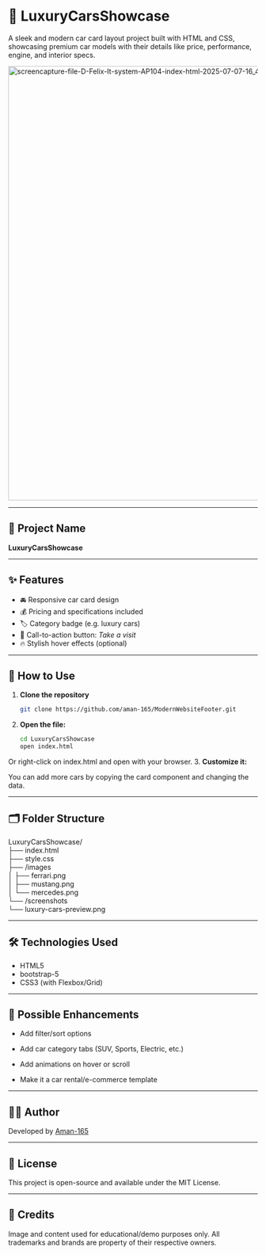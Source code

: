 # 🚗 LuxuryCarsShowcase

A sleek and modern car card layout project built with HTML and CSS, showcasing premium car models with their details like price, performance, engine, and interior specs.


<img width="1920" height="877" alt="screencapture-file-D-Felix-It-system-AP104-index-html-2025-07-07-16_42_41" src="https://github.com/user-attachments/assets/8769f742-522c-44b0-9489-23dcd385e696" />

---

## 📁 Project Name

**LuxuryCarsShowcase**

---

## ✨ Features

- 🚘 Responsive car card design
- 💰 Pricing and specifications included
- 🏷️ Category badge (e.g. luxury cars)
- 🎯 Call-to-action button: *Take a visit*
- 🔥 Stylish hover effects (optional)

---

## 🚀 How to Use

1. **Clone the repository**
   ```bash
   git clone https://github.com/aman-165/ModernWebsiteFooter.git
2. **Open the file:**   
   ```bash
   cd LuxuryCarsShowcase
   open index.html
Or right-click on index.html and open with your browser.
3. **Customize it:**

You can add more cars by copying the card component and changing the data.

---

## 🗂️ Folder Structure
LuxuryCarsShowcase/<br>
├── index.html<br>
├── style.css<br>
├── /images<br>
│   ├── ferrari.png<br>
│   ├── mustang.png<br>
│   └── mercedes.png<br>
└── /screenshots<br>
    └── luxury-cars-preview.png

---

## 🛠️ Technologies Used
- HTML5
- bootstrap-5
- CSS3 (with Flexbox/Grid)

---

## 📌 Possible Enhancements
- Add filter/sort options

- Add car category tabs (SUV, Sports, Electric, etc.)

- Add animations on hover or scroll

- Make it a car rental/e-commerce template

---

## 👨‍💻 Author

Developed by [Aman-165](https://github.com/aman-165)

---

## 📜 License
This project is open-source and available under the MIT License.

---

## 🙏 Credits
Image and content used for educational/demo purposes only. All trademarks and brands are property of their respective owners.






